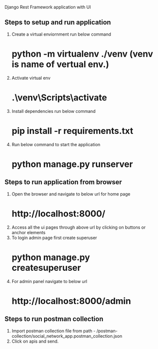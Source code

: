 Django Rest Framework application with UI

## Steps to setup and run application

1. Create a virtual enviornment run below command
    # python -m virtualenv ./venv (venv is name of vertual env.)
2. Activate virtual env
    # .\venv\Scripts\activate
3. Install dependencies run below command
    # pip install -r requirements.txt
4. Run below command to start the application
    # python manage.py runserver

## Steps to run application from browser

1. Open the browser and navigate to below url for home page
    # http://localhost:8000/
2. Access all the ui pages through above url by clicking on buttons or anchor elements
3. To login admin page first create superuser
    # python manage.py createsuperuser
4. For admin panel navigate to below url
    # http://localhost:8000/admin

## Steps to run postman collection

1. Import postman collection file from path - /postman-collection/social_network_app.postman_collection.json
2. Click on apis and send.